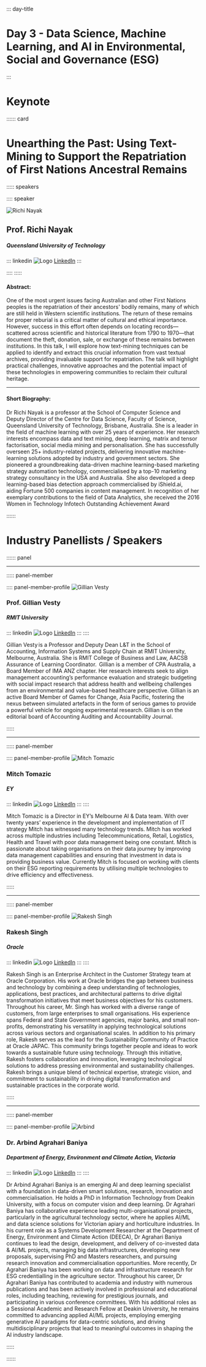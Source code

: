 
::: day-title
# Day 3 - Data Science, Machine Learning, and AI in Environmental, Social and Governance (ESG)
:::


# Keynote
:::::: card

# Unearthing the Past: Using Text-Mining to Support the Repatriation of First Nations Ancestral Remains

::::: speakers

:::: speaker

![Richi Nayak](./media/Speech/KeyNote/Richi%20Nayak.jpg)

## Prof. Richi Nayak

##### Queensland University of Technology

::: linkedin
![Logo](./media/LinkedIn.png) [LinkedIn](https://www.linkedin.com/in/richi-nayak-90175a5)
:::

::::
:::::



#### Abstract:

One of the most urgent issues facing Australian and other First Nations peoples is the repatriation of their ancestors' bodily remains, many of which are still held in Western scientific institutions. The return of these remains for proper reburial is a critical matter of cultural and ethical importance. However, success in this effort often depends on locating records—scattered across scientific and historical literature from 1790 to 1970—that document the theft, donation, sale, or exchange of these remains between institutions. In this talk, I will explore how text-mining techniques can be applied to identify and extract this crucial information from vast textual archives, providing invaluable support for repatriation. The talk will highlight practical challenges, innovative approaches and the potential impact of these technologies in empowering communities to reclaim their cultural heritage. 

---

#### Short Biography:

Dr Richi Nayak is a professor at the School of Computer Science and Deputy Director of the Centre for Data Science, Faculty of Science, Queensland University of Technology, Brisbane, Australia. She is a leader in the field of machine learning with over 25 years of experience. Her research interests encompass data and text mining, deep learning, matrix and tensor factorisation, social media mining and personalisation. She has successfully overseen 25+ industry-related projects, delivering innovative machine-learning solutions adopted by industry and government sectors. She pioneered a groundbreaking data-driven machine learning-based marketing strategy automation technology, commercialised by a top-10 marketing strategy consultancy in the USA and Australia.  She also developed a deep learning-based bias detection approach commercialised by iShield.ai, aiding Fortune 500 companies in content management. In recognition of her exemplary contributions to the field of Data Analytics, she received the 2016 Women in Technology Infotech Outstanding Achievement Award


::::::

# Industry Panellists / Speakers
:::::: panel

---

::::: panel-member

:::: panel-member-profile
![Gillian Vesty](./media/Speech/Panel/Gillian%20Vesty.jpg)

### Prof. Gillian Vesty

##### RMIT University

::: linkedin
![Logo](./media/LinkedIn.png) [LinkedIn](https://www.linkedin.com/in/gillian-vesty-78755125)
:::
::::

Gillian Vesty is a Professor and Deputy Dean L&T in the School of Accounting, Information Systems and Supply Chain at RMIT University, Melbourne, Australia. She is RMIT College of Business and Law, AACSB Assurance of Learning Coordinator.  Gillian is a member of CPA Australia, a Board Member of IMA ANZ chapter. Her research interests seek to align management accounting’s performance evaluation and strategic budgeting with social impact research that address health and wellbeing challenges from an environmental and value-based healthcare perspective. Gillian is an active Board Member of Games for Change, Asia Pacific, fostering the nexus between simulated artefacts in the form of serious games to provide a powerful vehicle for ongoing experimental research. Gillian is on the editorial board of Accounting Auditing and Accountability Journal.  


:::::

---

::::: panel-member

:::: panel-member-profile
![Mitch Tomazic](./media/Speech/Panel/Mitch%20Tomazic.png)

### Mitch Tomazic

##### EY

::: linkedin
![Logo](./media/LinkedIn.png) [LinkedIn](https://www.linkedin.com/in/mitchtomazicspanger/)
:::
::::

Mitch Tomazic is a Director in EY’s Melbourne AI & Data team. With over twenty years’ experience in the development and implementation of IT strategy Mitch has witnessed many technology trends. Mitch has worked across multiple industries including Telecommunications, Retail, Logistics, Health and Travel with poor data management being one constant. Mitch is passionate about taking organisations on their data journey by improving data management capabilities and ensuring that investment in data is providing business value. Currently Mitch is focused on working with clients on their ESG reporting requirements by utilising multiple technologies to drive efficiency and effectiveness. 

:::::

---

::::: panel-member

:::: panel-member-profile
![Rakesh Singh](./media/Speech/Panel/Rakesh%20Singh.jpg)

### Rakesh Singh

##### Oracle

::: linkedin
![Logo](./media/LinkedIn.png) [LinkedIn](https://www.linkedin.com/in/rakesh-singh-melbourne/)
:::
::::

Rakesh Singh is an Enterprise Architect in the Customer Strategy team at Oracle Corporation. His work at Oracle bridges the gap between business and technology by combining a deep understanding of technologies, applications, best practices, and architectural patterns to drive digital transformation initiatives that meet business objectives for his customers. Throughout his career, Mr. Singh has worked with a diverse range of customers, from large enterprises to small organisations. His experience spans Federal and State Government agencies, major banks, and small non-profits, demonstrating his versatility in applying technological solutions across various sectors and organisational scales. In addition to his primary role, Rakesh serves as the lead for the Sustainability Community of Practice at Oracle JAPAC. This community brings together people and ideas to work towards a sustainable future using technology. Through this initiative, Rakesh fosters collaboration and innovation, leveraging technological solutions to address pressing environmental and sustainability challenges. Rakesh brings a unique blend of technical expertise, strategic vision, and commitment to sustainability in driving digital transformation and sustainable practices in the corporate world. 


:::::

---

::::: panel-member

:::: panel-member-profile
![Arbind](./media/Speech/Panel/Arbind.jpg)

### Dr. Arbind Agrahari Baniya

##### Department of Energy, Environment and Climate Action, Victoria

::: linkedin
![Logo](./media/LinkedIn.png) [LinkedIn](https://www.linkedin.com/in/arbind-agrahari-baniya/)
:::
::::

Dr Arbind Agrahari Baniya is an emerging AI and deep learning specialist with a foundation in data-driven smart solutions, research, innovation and commercialisation. He holds a PhD in Information Technology from Deakin University, with a focus on computer vision and deep learning. Dr Agrahari Baniya has collaborative experience leading multi-organisational projects, particularly in the agricultural technology sector, where he applies AI/ML and data science solutions for Victorian apiary and horticulture industries. In his current role as a Systems Development Researcher at the Department of Energy, Environment and Climate Action (DEECA), Dr Agrahari Baniya continues to lead the design, development, and delivery of co-invested data & AI/ML projects, managing big data infrastructures, developing new proposals, supervising PhD and Masters researchers, and pursuing research innovation and commercialisation opportunities. More recently, Dr Agrahari Baniya has been working on data and infrastructure research for ESG credentialling in the agriculture sector. Throughout his career, Dr Agrahari Baniya has contributed to academia and industry with numerous publications and has been actively involved in professional and educational roles, including teaching, reviewing for prestigious journals, and participating in various conference committees. With his additional roles as a Sessional Academic and Research Fellow at Deakin University, he remains committed to advancing applied AI/ML projects, employing emerging generative AI paradigms for data-centric solutions, and driving multidisciplinary projects that lead to meaningful outcomes in shaping the AI industry landscape.

:::::

::::::

